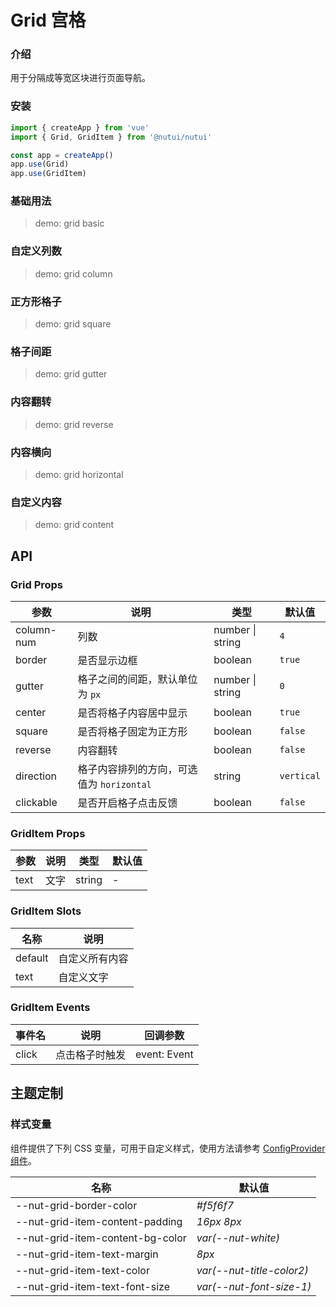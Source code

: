 # Grid 宫格

### 介绍

用于分隔成等宽区块进行页面导航。

### 安装

```js
import { createApp } from 'vue'
import { Grid, GridItem } from '@nutui/nutui'

const app = createApp()
app.use(Grid)
app.use(GridItem)
```

### 基础用法

> demo: grid basic

### 自定义列数

> demo: grid column

### 正方形格子

> demo: grid square

### 格子间距

> demo: grid gutter

### 内容翻转

> demo: grid reverse

### 内容横向

> demo: grid horizontal

### 自定义内容

> demo: grid content

## API

### Grid Props

| 参数 | 说明 | 类型 | 默认值 |
| --- | --- | --- | --- |
| column-num | 列数 | number \| string | `4` |
| border | 是否显示边框 | boolean | `true` |
| gutter | 格子之间的间距，默认单位为 `px` | number \| string | `0` |
| center | 是否将格子内容居中显示 | boolean | `true` |
| square | 是否将格子固定为正方形 | boolean | `false` |
| reverse | 内容翻转 | boolean | `false` |
| direction | 格子内容排列的方向，可选值为 `horizontal` | string | `vertical` |
| clickable | 是否开启格子点击反馈 | boolean | `false` |

### GridItem Props

| 参数 | 说明 | 类型 | 默认值 |
| --- | --- | --- | --- |
| text | 文字 | string | - |

### GridItem Slots

| 名称 | 说明 |
| --- | --- |
| default | 自定义所有内容 |
| text | 自定义文字 |

### GridItem Events

| 事件名 | 说明 | 回调参数 |
| --- | --- | --- |
| click | 点击格子时触发 | event: Event |

## 主题定制

### 样式变量

组件提供了下列 CSS 变量，可用于自定义样式，使用方法请参考 [ConfigProvider 组件](#/zh-CN/component/configprovider)。

| 名称 | 默认值 |
| --- | --- |
| --nut-grid-border-color | _#f5f6f7_ |
| --nut-grid-item-content-padding | _16px 8px_ |
| --nut-grid-item-content-bg-color | _var(--nut-white)_ |
| --nut-grid-item-text-margin | _8px_ |
| --nut-grid-item-text-color | _var(--nut-title-color2)_ |
| --nut-grid-item-text-font-size | _var(--nut-font-size-1)_ |
